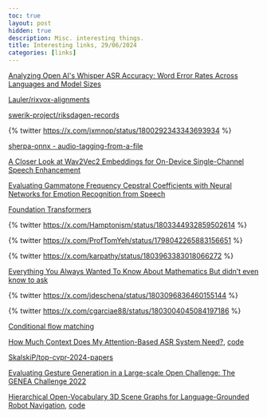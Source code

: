 ```yaml
---
toc: true
layout: post
hidden: true
description: Misc. interesting things.
title: Interesting links, 29/06/2024
categories: [links]
---
```


[Analyzing Open AI's Whisper ASR Accuracy: Word Error Rates Across Languages and Model Sizes](https://www.speechly.com/blog/analyzing-open-ais-whisper-asr-models-word-error-rates-across-languages)

[Lauler/rixvox-alignments](https://huggingface.co/datasets/Lauler/rixvox-alignments)

[swerik-project/riksdagen-records](https://github.com/swerik-project/riksdagen-records)

{% twitter https://x.com/jxmnop/status/1800292343343693934 %}

[sherpa-onnx - audio-tagging-from-a-file](https://github.com/k2-fsa/sherpa-onnx/blob/master/python-api-examples/audio-tagging-from-a-file.py)

[A Closer Look at Wav2Vec2 Embeddings for On-Device Single-Channel Speech Enhancement](https://arxiv.org/abs/2403.01369)

[Evaluating Gammatone Frequency Cepstral Coefficients with Neural Networks for Emotion Recognition from Speech](https://arxiv.org/abs/1806.09010)

[Foundation Transformers](https://arxiv.org/abs/2210.06423)

{% twitter https://x.com/Hamptonism/status/1803344932859502614 %}

{% twitter https://x.com/ProfTomYeh/status/1798042265883156651 %}

{% twitter https://x.com/karpathy/status/1803963383018066272 %}

[Everything You Always Wanted To Know About Mathematics But didn’t even know to ask](https://www.math.cmu.edu/~jmackey/151_128/bws_book.pdf)

{% twitter https://x.com/jdeschena/status/1803096836460155144 %}

{% twitter https://x.com/cgarciae88/status/1803004045084197186 %}

[Conditional flow matching](https://bm371613.github.io/conditional-flow-matching/)

[How Much Context Does My Attention-Based ASR System Need?](https://arxiv.org/abs/2310.15672),
[code](github.com/robflynnyh/long-context-asr)

[SkalskiP/top-cvpr-2024-papers](https://github.com/SkalskiP/top-cvpr-2024-papers)

[Evaluating Gesture Generation in a Large-scale Open Challenge: The GENEA Challenge 2022](https://dl.acm.org/doi/10.1145/3656374)

[Hierarchical Open-Vocabulary 3D Scene Graphs for Language-Grounded Robot Navigation](https://arxiv.org/abs/2403.17846),
[code](https://github.com/hovsg/HOV-SG)


